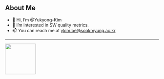 ## About Me

- 👋 Hi, I’m @Yukyong-Kim
- 👀 I’m interested in SW quality metrics.
- 📫 You can reach me at ykim.be@sookmyung.ac.kr

---
<img src="https://user-images.githubusercontent.com/44826830/142150938-78a51b1a-086f-424d-964a-02e4cdeed582.jpg" width="100" height="100">

<!---
Yukyong-Kim/Yukyong-Kim is a ✨ special ✨ repository because its `README.md` (this file) appears on your GitHub profile.
You can click the Preview link to take a look at your changes.
--->
